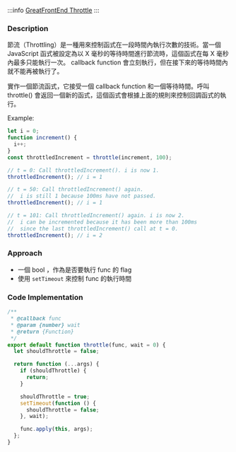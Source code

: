 ---
---

:::info
[GreatFrontEnd Throttle](https://www.greatfrontend.com/questions/javascript/throttle)
:::

### Description

節流（Throttling）是一種用來控制函式在一段時間內執行次數的技術。當一個 JavaScript 函式被設定為以 X 毫秒的等待時間進行節流時，這個函式在每 X 毫秒內最多只能執行一次。 callback function 會立刻執行，但在接下來的等待時間內就不能再被執行了。

實作一個節流函式，它接受一個 callback function 和一個等待時間。呼叫 throttle() 會返回一個新的函式，這個函式會根據上面的規則來控制回調函式的執行。

Example:

```javascript
let i = 0;
function increment() {
  i++;
}
const throttledIncrement = throttle(increment, 100);

// t = 0: Call throttledIncrement(). i is now 1.
throttledIncrement(); // i = 1

// t = 50: Call throttledIncrement() again.
//  i is still 1 because 100ms have not passed.
throttledIncrement(); // i = 1

// t = 101: Call throttledIncrement() again. i is now 2.
//  i can be incremented because it has been more than 100ms
//  since the last throttledIncrement() call at t = 0.
throttledIncrement(); // i = 2
```

### Approach

- 一個 bool ，作為是否要執行 func 的 flag
- 使用 `setTimeout` 來控制 func 的執行時間

### Code Implementation

```javascript
/**
 * @callback func
 * @param {number} wait
 * @return {Function}
 */
export default function throttle(func, wait = 0) {
  let shouldThrottle = false;

  return function (...args) {
    if (shouldThrottle) {
      return;
    }

    shouldThrottle = true;
    setTimeout(function () {
      shouldThrottle = false;
    }, wait);

    func.apply(this, args);
  };
}
```
